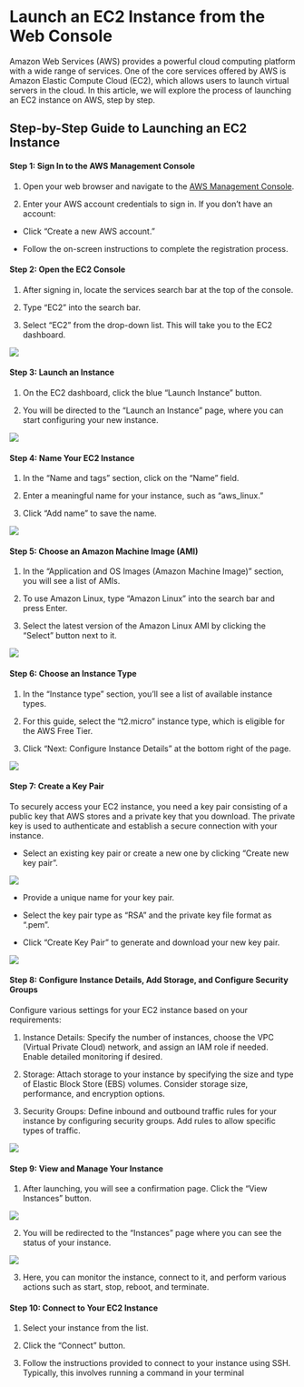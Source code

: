 # Launch an EC2 Instance from the Web Console

Amazon Web Services (AWS) provides a powerful cloud computing platform with a wide range of services. One of the core services offered by AWS is Amazon Elastic Compute Cloud (EC2), which allows users to launch virtual servers in the cloud. In this article, we will explore the process of launching an EC2 instance on AWS, step by step.

## Step-by-Step Guide to Launching an EC2 Instance

#### Step 1: Sign In to the AWS Management Console

1.  Open your web browser and navigate to the [AWS Management Console](https://aws.amazon.com/console/).

2.  Enter your AWS account credentials to sign in. If you don’t have an account:


-   Click “Create a new AWS account.”

-   Follow the on-screen instructions to complete the registration process.


#### Step 2: Open the EC2 Console

1.  After signing in, locate the services search bar at the top of the console.

2.  Type “EC2” into the search bar.

3.  Select “EC2” from the drop-down list. This will take you to the EC2 dashboard.


![](https://lh7-us.googleusercontent.com/docsz/AD_4nXckg-FcqbMkXLVGJ__47h06pJrlOJ2VHawB6oKheJc2RW_0CbezylQM2Hel5G6BOVkDN22JcSKHpziwt6QZ_IoqXGHuMncJxJEF0r0Rxe9QeMgAdN89o7VQwL8ad3DyEUU30XIjYE8TssK2Ep00rViWcA4?key=7hoKZ2BB2A50XUYkIxdcUQ)

#### Step 3: Launch an Instance

1.  On the EC2 dashboard, click the blue “Launch Instance” button.

2.  You will be directed to the “Launch an Instance” page, where you can start configuring your new instance.


![](https://lh7-us.googleusercontent.com/docsz/AD_4nXfXHf4fpEQJaaP_amA_pSZ37aAX0L4iEu7CZrVLrJt1-jBY_XprZJ276lIA8BSV3MzfEtN-UZwW8PE7H0XlNboYJFDPMybrNEoDrzsqkkpEp7f0gHzl9gdqmEfaHS1ON1G-ZdOBKb7TsqSACnGbjVp2Y50?key=7hoKZ2BB2A50XUYkIxdcUQ)

#### Step 4: Name Your EC2 Instance

1.  In the “Name and tags” section, click on the “Name” field.

2.  Enter a meaningful name for your instance, such as “aws_linux.”

3.  Click “Add name” to save the name.


![](https://lh7-us.googleusercontent.com/docsz/AD_4nXdgeZNITp9jcAV3TpbWZhN5w2FLwRNDgmqVL31ByMyNVfGSlnyxLcxCF_cROeJIW5VoWX4q8Ah6LWzAHJBv6IsBaGf4Y9m0F6O7gt7SwYz0DdxRYBSrldzaR8fUmJZk3hZc3rH0g_MsJL9nPyhYyxpkG5Kq?key=7hoKZ2BB2A50XUYkIxdcUQ)

#### Step 5: Choose an Amazon Machine Image (AMI)

1.  In the “Application and OS Images (Amazon Machine Image)” section, you will see a list of AMIs.

2.  To use Amazon Linux, type “Amazon Linux” into the search bar and press Enter.

3.  Select the latest version of the Amazon Linux AMI by clicking the “Select” button next to it.


![](https://lh7-us.googleusercontent.com/docsz/AD_4nXdcW6SJcebQmTHpFoED8zlakDAqqniwKx6XfuTWYaqD-p0lBgsYjgYWwzArAYQ6QnRyUTtbNkZ3yRfWwSZI8PzTSG30QeTlmjY5suHvw3U_zGdIAkZKVUA1_lS8Zqs5gJATHAezI6WVcTPNmZCjN5mPQkfI?key=7hoKZ2BB2A50XUYkIxdcUQ)

#### Step 6: Choose an Instance Type

1.  In the “Instance type” section, you’ll see a list of available instance types.

2.  For this guide, select the “t2.micro” instance type, which is eligible for the AWS Free Tier.

3.  Click “Next: Configure Instance Details” at the bottom right of the page.


![](https://lh7-us.googleusercontent.com/docsz/AD_4nXe4EjjVrKRnLqiA6qKu8nhd5rYwkj9342nQYZypZHtK3UbJgtufW0yIq9xZw0WYQZOZYvR9tl-esL4I2Rk4qcsC8LPuRzkdXM_QtnakHHeMQ8n4hueWiP3YTcXg8K2sXtFp4N5v_59x8YnfgIaWUgAfauo?key=7hoKZ2BB2A50XUYkIxdcUQ)

#### Step 7: Create a Key Pair

To securely access your EC2 instance, you need a key pair consisting of a public key that AWS stores and a private key that you download. The private key is used to authenticate and establish a secure connection with your instance.

-   Select an existing key pair or create a new one by clicking “Create new key pair”.


![](https://lh7-us.googleusercontent.com/docsz/AD_4nXfgK7ft4AzHxy8H0ykena0iHAQiGukbhwktRn5OmP0M7rZexazlq0Gi8oRzWfoNBCbIbSG5m4StlAUDMxY2sT_a1tjqkXB3SXP3ECMPap3GzEA4W_IsORKnAUgo7emrEtlq6Rexf5apeTvA9PUFS3sJyG0k?key=7hoKZ2BB2A50XUYkIxdcUQ)

-   Provide a unique name for your key pair.

-   Select the key pair type as “RSA” and the private key file format as “.pem”.

-   Click “Create Key Pair” to generate and download your new key pair.


![](https://lh7-us.googleusercontent.com/docsz/AD_4nXdb48aQF6bwFj66DfwN4XEUh4Q0GbFk-G5XkHlgflgS3aeG80Q_tsaoQr1rLfHVRyLG7HB0RMvHu2nC3rIx4LxjM01UNlpkSoZyAM4PaetgXoS1WRkA04HjnQd0f7S02P483-ENOQC47yfvvp8KZI1_G74w?key=7hoKZ2BB2A50XUYkIxdcUQ)

#### Step 8: Configure Instance Details, Add Storage, and Configure Security Groups

Configure various settings for your EC2 instance based on your requirements:

1.  Instance Details: Specify the number of instances, choose the VPC (Virtual Private Cloud) network, and assign an IAM role if needed. Enable detailed monitoring if desired.

2.  Storage: Attach storage to your instance by specifying the size and type of Elastic Block Store (EBS) volumes. Consider storage size, performance, and encryption options.

3.  Security Groups: Define inbound and outbound traffic rules for your instance by configuring security groups. Add rules to allow specific types of traffic.


![](https://lh7-us.googleusercontent.com/docsz/AD_4nXekyKbt-ACG_SE29woaEmpP6Qwk4f8m_LK2CyPxXrYjVJFxMG4j4CpfJRM0GAGJumaDust3Ki5xsFqRKn0Yv4iJ5vMNq60zhEERFMfZstc9OYWVt3bpLFhRIJJGumdJgQA6Ujc0trZadXs0Nj8hMGPRrgM?key=7hoKZ2BB2A50XUYkIxdcUQ)

#### Step 9: View and Manage Your Instance

1.  After launching, you will see a confirmation page. Click the “View Instances” button.


![](https://lh7-us.googleusercontent.com/docsz/AD_4nXeLtc55EKHi1hP0aAwqN1Q9qAklc-bPC0jYD9ukvTVOq9bzrMCR03_ZLPEmcUk0Zh9iFiiUzn-mpuxYXmknLc9Sz4l-7zvaaqqWfmrk0VEvDtY9McKGf-_jahPmW12DVEtzfIhZLL7WnxAr9SCVE8zx1JE?key=7hoKZ2BB2A50XUYkIxdcUQ)

2.  You will be redirected to the “Instances” page where you can see the status of your instance.


![](https://lh7-us.googleusercontent.com/docsz/AD_4nXcqPZwHnO1E8c_a-EZgvovDVDCo45uI4RkclRMFicV2E7iwWhSlZprEZB0j8b4uCzHtBeUHWis9sGG-23D4bZkXKoL_EDB2bHkIVU_ETsQ-iV2mdM4CoyJOYg5dQFnqmCc8WgTYFzSCMv-o3q_V_wai2NN8?key=7hoKZ2BB2A50XUYkIxdcUQ)

3.  Here, you can monitor the instance, connect to it, and perform various actions such as start, stop, reboot, and terminate.


#### Step 10: Connect to Your EC2 Instance

1.  Select your instance from the list.

2.  Click the “Connect” button.

3.  Follow the instructions provided to connect to your instance using SSH. Typically, this involves running a command in your terminal
